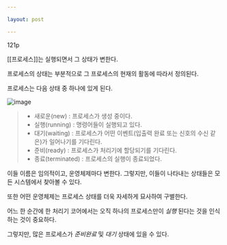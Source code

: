 ```yaml
---

layout: post

---
```


121p

[[프로세스]]는 실행되면서 그 상태가 변한다.

프로세스의 상태는 부분적으로 그 프로세스의 현재의 활동에 따라서 정의된다.

프로세스는 다음 상태 중 하나에 있게 된다.

![image](https://user-images.githubusercontent.com/116250393/212693903-322ea623-3065-4c86-9657-0a861c97e08d.png)

> - 새로운(new) : 프로세스가 생성 중이다.
> - 실행(running) : 명령어들이 실행되고 있다.
> - 대기(waiting) : 프로세스가 어떤 이벤트(입출력 완료 또는 신호의 수신 같은)가 일어나기를 기다린다.
> - 준비(ready) : 프로세스가 처리기에 할당되기를 기다린다.
> - 종료(terminated) : 프로세스의 실행이 종료되었다.

이들 이름은 임의적이고, 운영체제마다 변한다. 그렇지만, 이들이 나타내는 상태들은 모든 시스템에서 찾아볼 수 있다.

또한 어떤 운영체제는 프로세스 상태를 더욱 자세하게 묘사하여 구별한다.

어느 한 순간에 한 처리기 코어에서는 오직 하나의 프로세스만이 *실행* 된다는 것을 인식하는 것이 중요하다.

그렇지만, 많은 프로세스가 *준비완료* 및 *대기* 상태에 있을 수 있다.